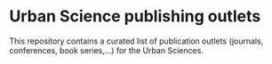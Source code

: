 # Urban Science publishing outlets

This repository contains a curated list of publication outlets (journals, conferences, book series,...) for the Urban Sciences. 